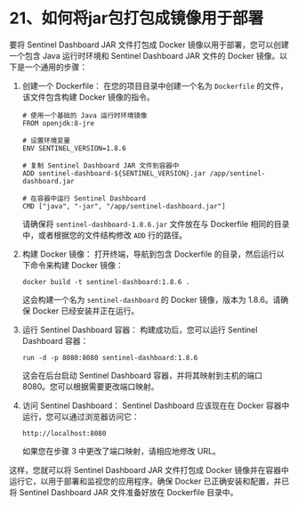 # 21、如何将jar包打包成镜像用于部署

要将 Sentinel Dashboard JAR 文件打包成 Docker 镜像以用于部署，您可以创建一个包含 Java 运行时环境和 Sentinel Dashboard JAR 文件的 Docker 镜像。以下是一个通用的步骤：

1. 创建一个 Dockerfile： 在您的项目目录中创建一个名为 `Dockerfile` 的文件，该文件包含构建 Docker 镜像的指令。

   ```shell
   # 使用一个基础的 Java 运行时环境镜像
   FROM openjdk:8-jre
   
   # 设置环境变量
   ENV SENTINEL_VERSION=1.8.6
   
   # 复制 Sentinel Dashboard JAR 文件到容器中
   ADD sentinel-dashboard-${SENTINEL_VERSION}.jar /app/sentinel-dashboard.jar
   
   # 在容器中运行 Sentinel Dashboard
   CMD ["java", "-jar", "/app/sentinel-dashboard.jar"]
   ```

   请确保将 `sentinel-dashboard-1.8.6.jar` 文件放在与 Dockerfile 相同的目录中，或者根据您的文件结构修改 `ADD` 行的路径。

   

2. 构建 Docker 镜像： 打开终端，导航到包含 Dockerfile 的目录，然后运行以下命令来构建 Docker 镜像：

   ```
   docker build -t sentinel-dashboard:1.8.6 .
   ```

   这会构建一个名为 `sentinel-dashboard` 的 Docker 镜像，版本为 1.8.6。请确保 Docker 已经安装并正在运行。

3. 运行 Sentinel Dashboard 容器： 构建成功后，您可以运行 Sentinel Dashboard 容器：

   ```
   run -d -p 8080:8080 sentinel-dashboard:1.8.6
   ```

   这会在后台启动 Sentinel Dashboard 容器，并将其映射到主机的端口 8080。您可以根据需要更改端口映射。

4. 访问 Sentinel Dashboard： Sentinel Dashboard 应该现在在 Docker 容器中运行，您可以通过浏览器访问它：

   ```
   http://localhost:8080
   ```

   如果您在步骤 3 中更改了端口映射，请相应地修改 URL。

这样，您就可以将 Sentinel Dashboard JAR 文件打包成 Docker 镜像并在容器中运行它，以用于部署和监视您的应用程序。确保 Docker 已正确安装和配置，并已将 Sentinel Dashboard JAR 文件准备好放在 Dockerfile 目录中。

























































































































